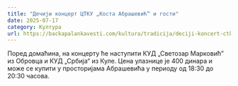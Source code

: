 ```yaml
---
title: "Дечији концерт ЦТКУ „Коста Абрашевић“ и гости"
date: 2025-07-17
category: Култура
url: https://backapalankavesti.com/kultura/tradicija/deciji-koncert-ctku-kosta-abrasevic-i-gosti/
---
```


Поред домаћина, на концерту ће наступити КУД „Светозар Марковић” из Обровца и КУД „Србија“ из Куле. Цена улазнице је 400 динара и може се купити у просторијама Абрашевића у периоду од 18:30 до 20:30 часова.
